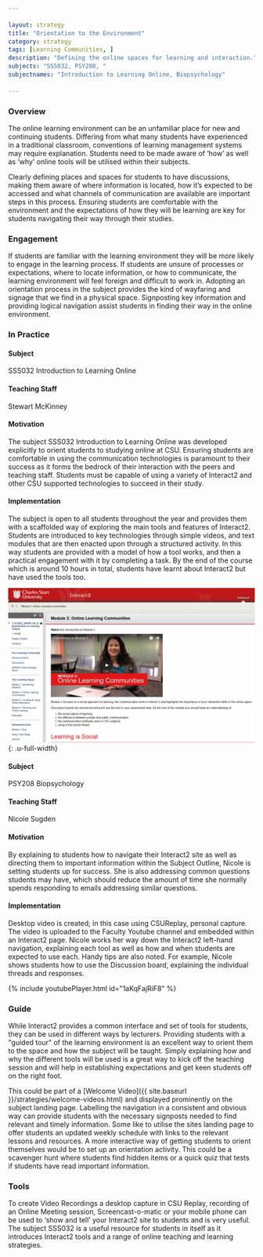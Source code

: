 ```yaml
---

layout: strategy
title: "Orientation to the Environment"
category: strategy
tags: [Learning Communities, ]
description: "Defining the online spaces for learning and interaction."
subjects: "SSS032, PSY208, "
subjectnames: "Introduction to Learning Online, Biopsychology"

---
```


### Overview

The online learning environment can be an unfamiliar place for new and continuing students. Differing from what many students have experienced in a traditional classroom, conventions of learning management systems may require explanation. Students need to be made aware of ‘how’ as well as ‘why’ online  tools will be utilised within their subjects.

Clearly defining places and spaces for students to have discussions, making them aware of where information is located, how it’s expected to be accessed and what channels of communication are available are important steps in this process. Ensuring students are comfortable with the environment and the expectations of how they will be learning are key for students navigating their way through their studies.

### Engagement

If students are familiar with the learning environment they will be more likely to engage in the learning process. If students are unsure of processes or expectations, where to locate information, or how to communicate, the learning environment will feel foreign and difficult to work in. Adopting an orientation process in the subject provides the kind of wayfaring and signage that we find in a physical space. Signposting key information and providing logical navigation assist students in finding their way in the online environment.        

### In Practice
<div class="u-release practice" >

<div class="practice-item">
<div class="practice-content" markdown="1">

#### Subject

SSS032 Introduction to Learning Online

#### Teaching Staff

Stewart McKinney

#### Motivation

The subject SSS032 Introduction to Learning Online was developed explicitly to orient students to studying online at CSU. Ensuring students are comfortable in using the communication technologies is paramount to their success as it forms the bedrock of their interaction with the peers and teaching staff. Students must be capable of using a variety of Interact2 and other CSU supported technologies to succeed in their study.

#### Implementation

The subject is open to all students throughout the year and provides them with a scaffolded way of exploring the main tools and features of Interact2. Students are introduced to key technologies through simple videos, and text modules that are then enacted upon through a structured activity. In this way students are provided with a model of how a tool works, and then a practical engagement with it by completing a task. By the end of the course which is around 10 hours in total, students have learnt about Interact2 but have used the tools too.

![Screenshot of the subject landing page](../images/practices/Orientation-to-the-Environment-1.png){: .u-full-width}

</div>
</div>

<div class="practice-item">
<div class="practice-content" markdown="1">

#### Subject

PSY208 Biopsychology

#### Teaching Staff

Nicole Sugden

#### Motivation

By explaining to students how to navigate their Interact2 site as well as directing them to important information within the Subject Outline, Nicole is setting students up for success. She is also addressing common questions students may have, which should reduce the amount of time she normally spends responding to emails addressing similar questions.

#### Implementation

Desktop video is created; in this case using CSUReplay, personal capture. The video is uploaded to the Faculty Youtube channel and embedded within an Interact2 page.  Nicole works her way down the Interact2 left-hand navigation, explaining each tool as well as how and when students are expected to use each.  Handy tips are also noted. For example, Nicole shows students how to use the Discussion board, explaining the individual threads and responses.

{% include youtubePlayer.html id="1aKqFajRiF8" %}

</div>
</div>
</div>

### Guide

While Interact2 provides a common interface and set of tools for students, they can be used in different ways by lecturers. Providing students with a "guided tour" of the learning environment is an excellent way to orient them to the space and how the subject will be taught. Simply explaining how and why the different tools will be used is a great way to kick off the teaching session and will help in establishing expectations and get keen students off on the right foot.

This could be part of a [Welcome Video]({{ site.baseurl }}/strategies/welcome-videos.html) and displayed prominently on the subject landing page. Labelling the navigation in a consistent and obvious way can provide students with the necessary signposts needed to find relevant and timely information. Some like to utilise the sites landing page to offer students an updated weekly schedule with links to the relevant lessons and resources. A more interactive way of getting students to orient themselves would be to set up an orientation activity. This could be a scavenger hunt where students find hidden items or a quick quiz that tests if students have read important information.

### Tools

To create Video Recordings a desktop capture in CSU Replay, recording of an Online Meeting session, Screencast-o-matic or your mobile phone can be used to ‘show and tell’ your Interact2 site to students and is very useful. The subject SSS032 is a useful resource for students in itself as it introduces Interact2 tools and a range of online teaching and learning strategies.
